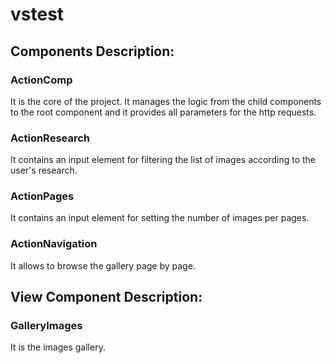 # vstest

## Components Description:
### ActionComp
It is the core of the project. It manages the logic from the child components to the root component and it provides all parameters for the http requests.

### ActionResearch
It contains an input element for filtering the list of images according to the user's research.

### ActionPages
It contains an input element for setting the number of images per pages.

### ActionNavigation
It allows to browse the gallery page by page.


## View Component Description:
### GalleryImages
It is the images gallery.



